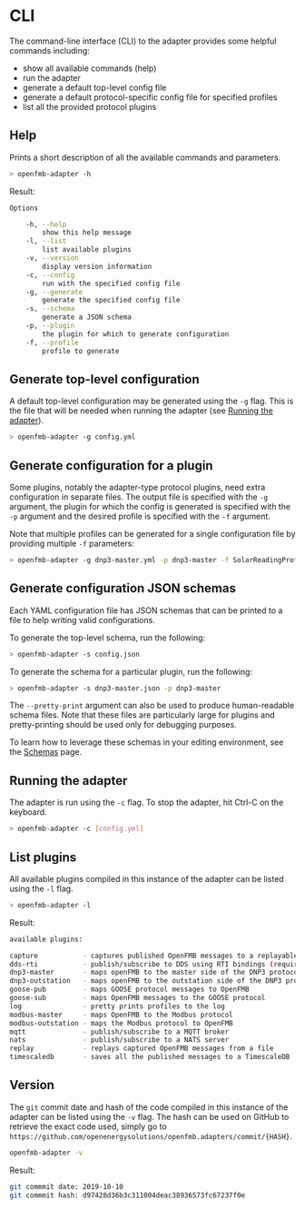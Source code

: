 # CLI

The command-line interface (CLI) to the adapter provides some helpful commands including:

* show all available commands (help)
* run the adapter
* generate a default top-level config file
* generate a default protocol-specific config file for specified profiles
* list all the provided protocol plugins

## Help

Prints a short description of all the available commands and parameters.

```bash
> openfmb-adapter -h
```

Result:

```bash
Options

    -h, --help
        show this help message
    -l, --list
        list available plugins
    -v, --version
        display version information
    -c, --config
        run with the specified config file
    -g, --generate
        generate the specified config file
    -s, --schema
        generate a JSON schema
    -p, --plugin
        the plugin for which to generate configuration
    -f, --profile
        profile to generate
```


## Generate top-level configuration

A default top-level configuration may be generated using the `-g` flag. This is the file that will be needed when
running the adapter (see [Running the adapter](./#running-the-adapter)).

```bash
> openfmb-adapter -g config.yml
```

## Generate configuration for a plugin

Some plugins, notably the adapter-type protocol plugins, need extra configuration in
separate files. The output file is specified with the `-g` argument, the plugin
for which the config is generated is specified with the `-p` argument and the
desired profile is specified with the `-f` argument.

Note that multiple profiles can be generated for a single configuration file by providing
multiple `-f` parameters:

```bash
> openfmb-adapter -g dnp3-master.yml -p dnp3-master -f SolarReadingProfile -f SolarStatusProfile
```

## Generate configuration JSON schemas

Each YAML configuration file has JSON schemas that can be printed to a file to
help writing valid configurations.

To generate the top-level schema, run the following:

```bash
> openfmb-adapter -s config.json
```

To generate the schema for a particular plugin, run the following:

```bash
> openfmb-adapter -s dnp3-master.json -p dnp3-master
```

The `--pretty-print` argument can also be used to produce human-readable schema
files. Note that these files are particularly large for plugins and
pretty-printing should be used only for debugging purposes.

To learn how to leverage these schemas in your editing environment, see the
[Schemas](./schemas.md) page.

## Running the adapter

The adapter is run using the `-c` flag. To stop the adapter, hit Ctrl-C on the keyboard.

```bash
> openfmb-adapter -c [config.yml]
```

## List plugins

All available plugins compiled in this instance of the adapter can be listed using the `-l` flag.

```bash
> openfmb-adapter -l
```

Result:

```bash
available plugins:

capture           - captures published OpenFMB messages to a replayable file format
dds-rti           - publish/subscribe to DDS using RTI bindings (requires run-time license)
dnp3-master       - maps openFMB to the master side of the DNP3 protocol
dnp3-outstation   - maps openFMB to the outstation side of the DNP3 protocol
goose-pub         - maps GOOSE protocol messages to OpenFMB
goose-sub         - maps OpenFMB messages to the GOOSE protocol
log               - pretty prints profiles to the log
modbus-master     - maps OpenFMB to the Modbus protocol
modbus-outstation - maps the Modbus protocol to OpenFMB
mqtt              - publish/subscribe to a MQTT broker
nats              - publish/subscribe to a NATS server
replay            - replays captured OpenFMB messages from a file
timescaledb       - saves all the published messages to a TimescaleDB
```

## Version

The `git` commit date and hash of the code compiled in this instance of the adapter can be listed
using the `-v` flag. The hash can be used on GitHub to retrieve the exact code used, simply go to
`https://github.com/openenergysolutions/openfmb.adapters/commit/{HASH}`.

```bash
openfmb-adapter -v
```

Result:

```bash
git commmit date: 2019-10-10
git commmit hash: d97428d36b3c311004deac38936573fc67237f0e
```

